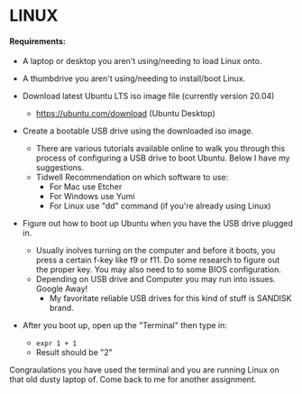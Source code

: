 # LINUX 
#### Requirements: 
- A laptop or desktop you aren't using/needing to load Linux onto.
- A thumbdrive you aren't using/needing to install/boot Linux.
- Download latest Ubuntu LTS iso image file (currently version 20.04)
  - https://ubuntu.com/download (Ubuntu Desktop)
- Create a bootable USB drive using the downloaded iso image.
  - There are various tutorials available online to walk you through this process of configuring a USB drive to boot Ubuntu. Below I have my suggestions.
  - Tidwell Recommendation on which software to use:
    - For Mac use Etcher
    - For Windows use Yumi
    - For Linux use "dd" command (if you're already using Linux)
- Figure out how to boot up Ubuntu when you have the USB drive plugged in.
  - Usually inolves turning on the computer and before it boots, you press a certain f-key like f9 or f11. Do some research to figure out the proper key. You may also need to to some BIOS configuration. 
  - Depending on USB drive and Computer you may run into issues. Google Away!
    - My favoritate reliable USB drives for this kind of stuff is SANDISK brand.

- After you boot up, open up the "Terminal" then type in:
  - `expr 1 + 1`
  - Result should be "2" 

Congraulations you have used the terminal and you are running Linux on that old dusty laptop of. Come back to me for another assignment.
